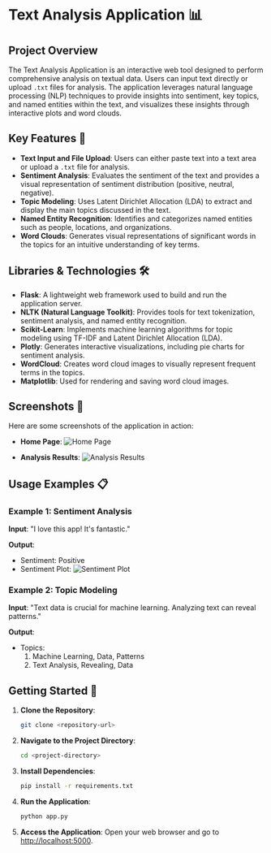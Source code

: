 # Text Analysis Application 📊

## Project Overview

The Text Analysis Application is an interactive web tool designed to perform comprehensive analysis on textual data. Users can input text directly or upload `.txt` files for analysis. The application leverages natural language processing (NLP) techniques to provide insights into sentiment, key topics, and named entities within the text, and visualizes these insights through interactive plots and word clouds.

## Key Features 🚀

- **Text Input and File Upload**: Users can either paste text into a text area or upload a `.txt` file for analysis.
- **Sentiment Analysis**: Evaluates the sentiment of the text and provides a visual representation of sentiment distribution (positive, neutral, negative).
- **Topic Modeling**: Uses Latent Dirichlet Allocation (LDA) to extract and display the main topics discussed in the text.
- **Named Entity Recognition**: Identifies and categorizes named entities such as people, locations, and organizations.
- **Word Clouds**: Generates visual representations of significant words in the topics for an intuitive understanding of key terms.

## Libraries & Technologies 🛠️

- **Flask**: A lightweight web framework used to build and run the application server.
- **NLTK (Natural Language Toolkit)**: Provides tools for text tokenization, sentiment analysis, and named entity recognition.
- **Scikit-Learn**: Implements machine learning algorithms for topic modeling using TF-IDF and Latent Dirichlet Allocation (LDA).
- **Plotly**: Generates interactive visualizations, including pie charts for sentiment analysis.
- **WordCloud**: Creates word cloud images to visually represent frequent terms in the topics.
- **Matplotlib**: Used for rendering and saving word cloud images.

## Screenshots 📸

Here are some screenshots of the application in action:

- **Home Page**:
  ![Home Page](static/images/home_page.png)

- **Analysis Results**:
  ![Analysis Results](static/images/results_page.png)

## Usage Examples 📋

### Example 1: Sentiment Analysis

**Input**: "I love this app! It's fantastic."

**Output**: 
- Sentiment: Positive
- Sentiment Plot: ![Sentiment Plot](static/sentiment_plot.png)

### Example 2: Topic Modeling

**Input**: "Text data is crucial for machine learning. Analyzing text can reveal patterns."

**Output**:
- Topics: 
  1. Machine Learning, Data, Patterns
  2. Text Analysis, Revealing, Data

## Getting Started 🚀

1. **Clone the Repository**:
   ```bash
   git clone <repository-url>
   ```

2. **Navigate to the Project Directory**:
   ```bash
   cd <project-directory>
   ```

3. **Install Dependencies**:
   ```bash
   pip install -r requirements.txt
   ```

4. **Run the Application**:
   ```bash
   python app.py
   ```

5. **Access the Application**:
   Open your web browser and go to [http://localhost:5000](http://localhost:5000).
```

